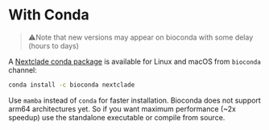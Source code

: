 # With Conda

> ⚠️Note that new versions may appear on bioconda with some delay (hours to days)

A [Nextclade conda package](https://anaconda.org/bioconda/nextclade) is available for Linux and macOS from `bioconda` channel:

```bash
conda install -c bioconda nextclade
```

Use `mamba` instead of `conda` for faster installation. Bioconda does not support arm64 architectures yet. So if you want maximum performance (~2x speedup) use the standalone executable or compile from source.

